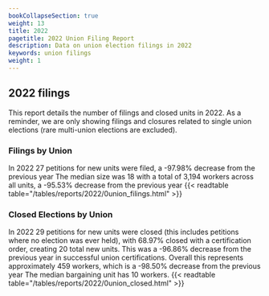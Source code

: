 ```yaml
---
bookCollapseSection: true
weight: 13
title: 2022
pagetitle: 2022 Union Filing Report
description: Data on union election filings in 2022
keywords: union filings
weight: 1
---
```


## 2022 filings

This report details the number of filings and closed units in 2022. As a reminder, we are only showing filings and closures related to single union elections (rare multi-union elections are excluded).

### Filings by Union
In 2022 27 petitions for new units were filed, a -97.98% decrease from the previous year The median size was 18 with a total of 3,194 workers across all units, a -95.53% decrease from the previous year
{{< readtable table="/tables/reports/2022/0union_filings.html" >}}

### Closed Elections by Union
In 2022 29 petitions for new units were closed (this includes petitions where no election was ever held), with 68.97% closed with a certification order, creating 20 total new units. This was a -96.86% decrease from the previous year in successful union certifications. Overall this represents approximately 459 workers, which is a -98.50% decrease from the previous year The median bargaining unit has 10 workers.
{{< readtable table="/tables/reports/2022/0union_closed.html" >}}
